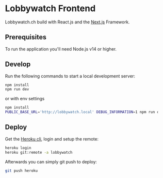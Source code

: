 # Lobbywatch Frontend

Lobbywatch.ch build with React.js and the [Next.js](https://github.com/zeit/next.js/) Framework.

## Prerequisites

To run the application you'll need Node.js v14 or higher.

## Develop

Run the following commands to start a local development server:

```bash
npm install
npm run dev
```

or with env settings

```bash
npm install
PUBLIC_BASE_URL='http://lobbywatch.local' DEBUG_INFORMATION=1 npm run dev
```

## Deploy

Get the [Heroku cli](https://devcenter.heroku.com/articles/heroku-cli), login and setup the remote:

```bash
heroku login
heroku git:remote -a lobbywatch
```

Afterwards you can simply git push to deploy:

```bash
git push heroku
```
